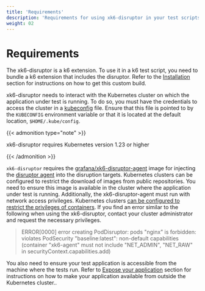 ```yaml
---
title: 'Requirements'
description: 'Requirements for using xk6-disruptor in your test scripts'
weight: 02
---
```


# Requirements

The xk6-disruptor is a k6 extension.
To use it in a k6 test script, you need to bundle a k6 extension that includes the disruptor.
Refer to the [Installation](https://grafana.com/docs/k6/<K6_VERSION>/testing-guides/injecting-faults-with-xk6-disruptor/installation) section for instructions on how to get this custom build.

xk6-disruptor needs to interact with the Kubernetes cluster on which the application under test is running.
To do so, you must have the credentials to access the cluster in a [kubeconfig](https://kubernetes.io/docs/tasks/access-application-cluster/configure-access-multiple-clusters/) file.
Ensure that this file is pointed to by the `KUBECONFIG` environment variable or that it is located at the default location, `$HOME/.kube/config`.

{{< admonition type="note" >}}

xk6-disruptor requires Kubernetes version 1.23 or higher

{{< /admonition >}}

`xk6-disruptor` requires the [grafana/xk6-disruptor-agent](https://github.com/grafana/xk6-disruptor/pkgs/container/xk6-disruptor-agent) image for injecting the [disruptor agent](https://grafana.com/docs/k6/<K6_VERSION>/testing-guides/injecting-faults-with-xk6-disruptor/how--it-works) into the disruption targets. Kubernetes clusters can be configured to restrict the download of images from public repositories. You need to ensure this image is available in the cluster where the application under test is running. Additionally, the xk6-disruptor-agent must run with network access privileges. Kubernetes clusters [can be configured to restrict the privileges of containers](https://kubernetes.io/docs/concepts/security/pod-security-admission/).
If you find an error similar to the following when using the xk6-disruptor, contact your cluster administrator and request the necessary privileges.

> ERROR\[0000\] error creating PodDisruptor: pods "nginx" is forbidden: violates PodSecurity "baseline:latest": non-default capabilities (container "xk6-agent" must not include "NET_ADMIN", "NET_RAW" in securityContext.capabilities.add)

You also need to ensure your test application is accessible from the machine where the tests run.
Refer to [Expose your application](https://grafana.com/docs/k6/<K6_VERSION>/testing-guides/injecting-faults-with-xk6-disruptor/expose--your-application) section for instructions on how to make your application available from outside the Kubernetes cluster..

